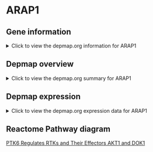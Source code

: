 <h1>ARAP1</h1>

<h2>Gene information</h2>
<details>
  <summary>Click to view the depmap.org information for ARAP1</summary>
  <iframe src="https://depmap.org/portal/gene/ARAP1?tab=about" style="border:none;width:100%;height:800px"></iframe>
</details>

<h2>Depmap overview</h2>
<details>
  <summary>Click to view the depmap.org summary for ARAP1</summary>
  <iframe src="https://depmap.org/portal/gene/ARAP1?tab=overview" style="border:none;width:100%;height:800px"></iframe>
</details>

<h2>Depmap expression</h2>
<details>
  <summary>Click to view the depmap.org expression data for ARAP1</summary>
  <iframe src="https://depmap.org/portal/gene/ARAP1?tab=characterization" style="border:none;width:100%;height:800px"></iframe>
</details>



<h2>Reactome Pathway diagram</h2>
<a href="https://reactome.org/PathwayBrowser/#/R-HSA-8849469" target="_BLANK">PTK6 Regulates RTKs and Their Effectors AKT1 and DOK1</a>



